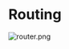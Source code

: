 # Routing
![router.png](https://github.com/nonelittlesong/study-resources/blob/master/images/Express/router.png)
